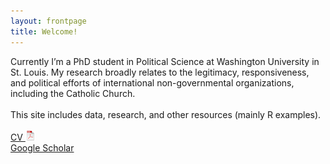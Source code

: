 ```yaml
---
layout: frontpage
title: Welcome!
---
```


Currently I’m a PhD student in Political Science at Washington University in St. Louis. My research broadly relates to the legitimacy, responsiveness, and political efforts of international non-governmental organizations, including the Catholic Church.<br/><br/>
This site includes data, research, and other resources (mainly R examples).<br/><br/>
[CV ![CV as pdf](pages/icons16/pdf-icon.png)](assets/JeffZiegler_CV.pdf)<br/>
[Google Scholar](https://scholar.google.com/citations?user=PE2j3DcAAAAJ&hl=sv)<br/>

